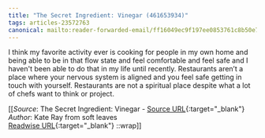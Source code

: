 ```yaml
---
title: "The Secret Ingredient: Vinegar (461653934)"
tags: articles-23572763
canonical: mailto:reader-forwarded-email/ff16049ec9f197ee0853761c8b50e7da
---
```


I think my favorite activity ever is cooking for people in my own home and being able to be in that flow state and feel comfortable and feel safe and I haven't been able to do that in my life until recently. Restaurants aren’t a place where your nervous system is aligned and you feel safe getting in touch with yourself. Restaurants are not a spiritual place despite what a lot of chefs want to think or project.


[[_Source_: The Secret Ingredient: Vinegar - [Source URL](mailto:reader-forwarded-email/ff16049ec9f197ee0853761c8b50e7da){:target="_blank"}<br>
_Author_: Kate Ray from soft leaves<br>
[Readwise URL](https://readwise.io/open/461653934){:target="_blank"}
::wrap]]